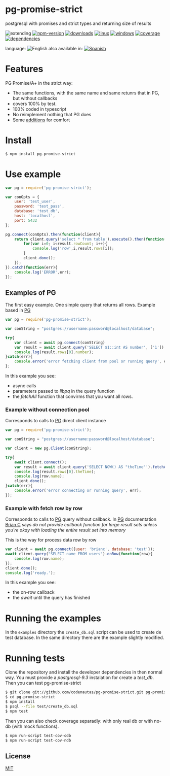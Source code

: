 # pg-promise-strict

postgresql with promises and strict types and returning size of results


![extending](https://img.shields.io/badge/stability-extending-orange.svg)
[![npm-version](https://img.shields.io/npm/v/pg-promise-strict.svg)](https://npmjs.org/package/pg-promise-strict)
[![downloads](https://img.shields.io/npm/dm/pg-promise-strict.svg)](https://npmjs.org/package/pg-promise-strict)
[![linux](https://img.shields.io/travis/codenautas/pg-promise-strict/master.svg)](https://travis-ci.org/codenautas/pg-promise-strict)
[![windows](https://ci.appveyor.com/api/projects/status/github/codenautas/pg-promise-strict?svg=true)](https://ci.appveyor.com/project/codenautas/pg-promise-strict)
[![coverage](https://img.shields.io/coveralls/codenautas/pg-promise-strict/master.svg)](https://coveralls.io/r/codenautas/pg-promise-strict)
[![dependencies](https://img.shields.io/david/codenautas/pg-promise-strict.svg)](https://david-dm.org/codenautas/pg-promise-strict)


language: ![English](https://raw.githubusercontent.com/codenautas/multilang/master/img/lang-en.png)
also available in:
[![Spanish](https://raw.githubusercontent.com/codenautas/multilang/master/img/lang-es.png)](LEEME.md)


# Features

PG Promise/A+ in the strict way:
 * The same functions, with the same name and same retunrs that in PG, but without callbacks
 * covers 100% by test.
 * 100% coded in typescript
 * No reimplement nothing that PG does
 * Some [additions](docs/additions.md) for comfort


# Install


```sh
$ npm install pg-promise-strict
```


# Use example


```js
var pg = require('pg-promise-strict');

var conOpts = {
    user: 'test_user',
    password: 'test_pass',
    database: 'test_db',
    host: 'localhost',
    port: 5432
};

pg.connect(conOpts).then(function(client){
    return client.query('select * from table').execute().then(function(result){
        for(var i=0; i<result.rowCount; i++){
            console.log('row',i,result.rows[i]);
        }
        client.done();
    });
}).catch(function(err){
    console.log('ERROR',err);
});
```


## Examples of PG

The first easy example. One simple query that returns all rows. Example based in [PG](https://www.npmjs.com/package/pg#client-pooling)


```js
var pg = require('pg-promise-strict');

var conString = "postgres://username:password@localhost/database";

try{
    var client = await pg.connect(conString)
    var result = await client.query('SELECT $1::int AS number', ['1']).fetchAll();
    console.log(result.rows[0].number);
}catch(err){
    console.error('error fetching client from pool or running query', err);
};
```


In this example you see:
 * async calls
 * parameters passed to *libpq* in the query function
 * the *fetchAll* function that convirms that you want all rows.


### Example without connection pool

Corresponds to calls to [PG](https://github.com/brianc/node-postgres#client-instance)
direct client instance


```js
var pg = require('pg-promise-strict');

var conString = "postgres://username:password@localhost/database";

var client = new pg.Client(conString);

try{
    await client.connect();
    var result = await client.query('SELECT NOW() AS "theTime"').fetchAll();
    console.log(result.rows[0].theTime);
    console.log(row.name);
    client.done();
}catch(err){
    console.error('error connecting or running query', err);
});
```


### Example with fetch row by row

Corresponds to calls to [PG](https://github.com/brianc/node-postgres/wiki/Client#simple-query-without-callback).query
without callback. In [PG](https://github.com/brianc/node-postgres/wiki/Client#parameters-1) documentation
[Brian C](https://github.com/brianc) says *do not provide callback function for large result sets unless you're okay with loading the entire result set into memory*

This is the way for process data row by row


```js
var client = await pg.connect({user: 'brianc', database: 'test'});
await client.query("SELECT name FROM users").onRow(function(row){
    console.log(row.name);
});
client.done();
console.log('ready.');
```


In this example you see:
  * the on-row callback
  * the *await* until the query has finished


# Running the examples

In the `examples` directory the `create_db.sql` script can be used to create de test database.
In the same directory there are the example slightly modified.


# Running tests

Clone the repository and install the developer dependencies in then normal way.
You must provide a *postgresql-9.3* instalation for create a *test_db*.
Then you can test pg-promise-strict


```sh
$ git clone git://github.com/codenautas/pg-promise-strict.git pg-promise-strict
$ cd pg-promise-strict
$ npm install
$ psql --file test/create_db.sql
$ npm test
```


Then you can also check coverage separadly: with only real db or with no-db (with mock functions).


```js
$ npm run-script test-cov-odb
$ npm run-script test-cov-ndb
```


## License


[MIT](LICENSE)
